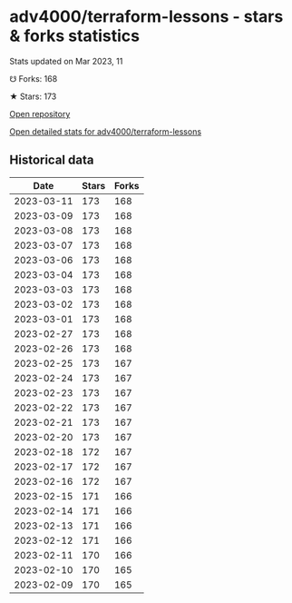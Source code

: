 # adv4000/terraform-lessons - stars & forks statistics

Stats updated on Mar 2023, 11

☋ Forks: 168

★ Stars: 173

[Open repository](https://github.com/adv4000/terraform-lessons)

[Open detailed stats for adv4000/terraform-lessons](https://reviewgithub.com/rep/adv4000/terraform-lessons)

## Historical data
| Date | Stars | Forks |
|------|-------|-------|
| 2023-03-11 | 173 | 168 | 
| 2023-03-09 | 173 | 168 | 
| 2023-03-08 | 173 | 168 | 
| 2023-03-07 | 173 | 168 | 
| 2023-03-06 | 173 | 168 | 
| 2023-03-04 | 173 | 168 | 
| 2023-03-03 | 173 | 168 | 
| 2023-03-02 | 173 | 168 | 
| 2023-03-01 | 173 | 168 | 
| 2023-02-27 | 173 | 168 | 
| 2023-02-26 | 173 | 168 | 
| 2023-02-25 | 173 | 167 | 
| 2023-02-24 | 173 | 167 | 
| 2023-02-23 | 173 | 167 | 
| 2023-02-22 | 173 | 167 | 
| 2023-02-21 | 173 | 167 | 
| 2023-02-20 | 173 | 167 | 
| 2023-02-18 | 172 | 167 | 
| 2023-02-17 | 172 | 167 | 
| 2023-02-16 | 172 | 167 | 
| 2023-02-15 | 171 | 166 | 
| 2023-02-14 | 171 | 166 | 
| 2023-02-13 | 171 | 166 | 
| 2023-02-12 | 171 | 166 | 
| 2023-02-11 | 170 | 166 | 
| 2023-02-10 | 170 | 165 | 
| 2023-02-09 | 170 | 165 | 

